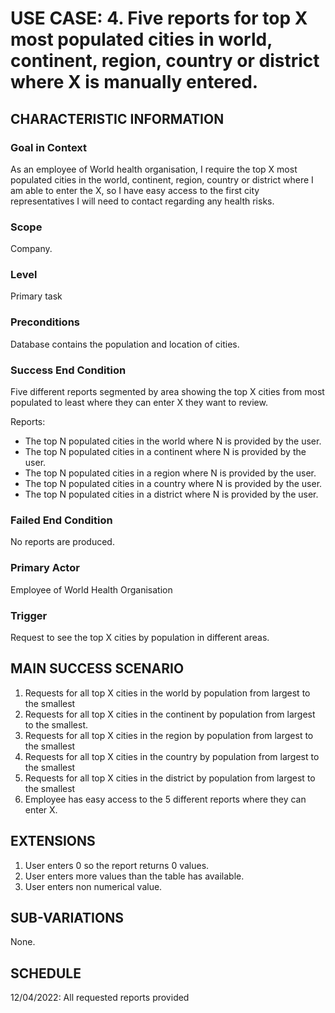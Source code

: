 # USE CASE: 4. Five reports for top X most populated cities in world, continent, region, country or district where X is manually entered.

## CHARACTERISTIC INFORMATION

### Goal in Context

As an employee of World health organisation, I require the top X most populated cities in the world, continent, region, country or district where I am able to enter the X, so I have easy access to the first city representatives I will need to contact regarding any health risks.

### Scope

Company.

### Level

Primary task

### Preconditions

Database contains the population and location of cities.

### Success End Condition

Five different reports segmented by area showing the top X cities from most populated to least where they can enter X they want to review.

Reports:
 - The top N populated cities in the world where N is provided by the user.
 - The top N populated cities in a continent where N is provided by the user.
 - The top N populated cities in a region where N is provided by the user.
 - The top N populated cities in a country where N is provided by the user.
 - The top N populated cities in a district where N is provided by the user.

### Failed End Condition

No reports are produced.

### Primary Actor

Employee of World Health Organisation

### Trigger

Request to see the top X cities by population in different areas.

## MAIN SUCCESS SCENARIO

1. Requests for all top X cities in the world by population from largest to the smallest
2. Requests for all top X cities in the continent by population from largest to the smallest.
3. Requests for all top X cities in the region by population from largest to the smallest
4. Requests for all top X cities in the country by population from largest to the smallest
5. Requests for all top X cities in the district by population from largest to the smallest
6. Employee has easy access to the 5 different reports where they can enter X.

## EXTENSIONS

1. User enters 0 so the report returns 0 values.
2. User enters more values than the table has available.
3. User enters non numerical value.

## SUB-VARIATIONS

None.

## SCHEDULE

12/04/2022: All requested reports provided 